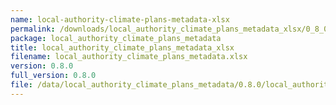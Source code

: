 ```yaml
---
name: local-authority-climate-plans-metadata-xlsx
permalink: /downloads/local_authority_climate_plans_metadata_xlsx/0_8_0
package: local_authority_climate_plans_metadata
title: local_authority_climate_plans_metadata_xlsx
filename: local_authority_climate_plans_metadata.xlsx
version: 0.8.0
full_version: 0.8.0
file: /data/local_authority_climate_plans_metadata/0.8.0/local_authority_climate_plans_metadata.xlsx
---
```

